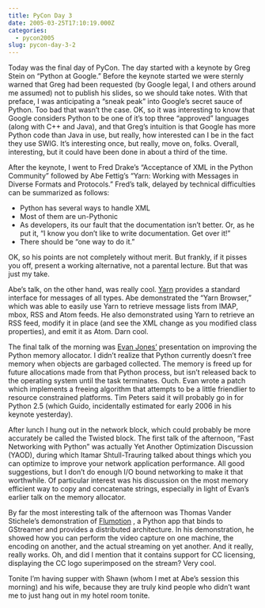 ```yaml
---
title: PyCon Day 3
date: 2005-03-25T17:10:19.000Z
categories:
  - pycon2005
slug: pycon-day-3-2
---
```

Today was the final day of PyCon. The day started with a keynote by Greg Stein on “Python at Google.” Before the keynote started we were sternly warned that Greg had been requested (by Google legal, I and others around me assumed) not to publish his slides, so we should take notes. With that preface, I was anticipating a “sneak peak” into Google’s secret sauce of Python. Too bad that wasn’t the case. OK, so it was interesting to know that Google considers Python to be one of it’s top three “approved” languages (along with C++ and Java), and that Greg’s intuition is that Google has more Python code than Java in use, but really, how interested can I be in the fact they use SWIG. It’s interesting once, but really, move on, folks. Overall, interesting, but it could have been done in about a third of the time.

After the keynote, I went to Fred Drake’s “Acceptance of XML in the Python Community” followed by Abe Fettig’s “Yarn: Working with Messages in Diverse Formats and Protocols.” Fred’s talk, delayed by technical difficulties can be summarized as follows:

<ul class="simple">
  <li>
    Python has several ways to handle XML
  </li>
  <li>
    Most of them are un-Pythonic
  </li>
  <li>
    As developers, its our fault that the documentation isn’t better. Or, as he put it, “I know you don’t like to write documentation. Get over it!”
  </li>
  <li>
    There should be “one way to do it.”
  </li>
</ul>

OK, so his points are not completely without merit. But frankly, if it pisses you off, present a working alternative, not a parental lecture. But that was just my take.

Abe’s talk, on the other hand, was really cool. [Yarn][1]  provides a standard interface for messages of all types. Abe demonstrated the “Yarn Browser,” which was able to easily use Yarn to retrieve message lists from IMAP, mbox, RSS and Atom feeds. He also demonstrated using Yarn to retrieve an RSS feed, modify it in place (and see the XML change as you modified class properties), and emit it as Atom. Darn cool.

The final talk of the morning was [Evan Jones’][2]  presentation on improving the Python memory allocator. I didn’t realize that Python currently doesn’t free memory when objects are garbaged collected. The memory is freed up for future allocations made from that Python process, but isn’t released back to the operating system until the task terminates. Ouch. Evan wrote a patch which implements a freeing algorithm that attempts to be a little friendlier to resource constrained platforms. Tim Peters said it will probably go in for Python 2.5 (which Guido, incidentally estimated for early 2006 in his keynote yesterday).

After lunch I hung out in the network block, which could probably be more accurately be called the Twisted block. The first talk of the afternoon, “Fast Networking with Python” was actually Yet Another Optimization Discussion (YAOD), during which Itamar Shtull-Trauring talked about things which you can optimize to improve your network application performance. All good suggestions, but I don’t do enough I/O bound networking to make it that worthwhile. Of particular interest was his discussion on the most memory efficient way to copy and concatenate strings, especially in light of Evan’s earlier talk on the memory allocator.

By far the most interesting talk of the afternoon was Thomas Vander Stichele’s demonstration of [Flumotion][3] , a Python app that binds to GStreamer and provides a distributed architecture. In his demonstration, he showed how you can perform the video capture on one machine, the encoding on another, and the actual streaming on yet another. And it really, really works. Oh, and did I mention that it contains support for CC licensing, displaying the CC logo superimposed on the stream? Very cool.

Tonite I’m having supper with Shawn (whom I met at Abe’s session this morning) and his wife, because they are truly kind people who didn’t want me to just hang out in my hotel room tonite.



 [1]: http://yarnproject.org
 [2]: http://evanjones.ca/
 [3]: http://www.flumotion.net/
